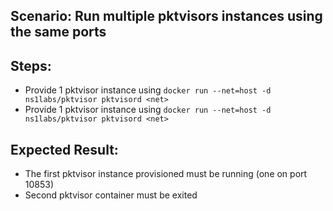 ## Scenario: Run multiple pktvisors instances using the same ports 

## Steps:
- Provide 1 pktvisor instance using `docker run --net=host -d ns1labs/pktvisor pktvisord <net>`
- Provide 1 pktvisor instance using `docker run --net=host -d ns1labs/pktvisor pktvisord <net>`


## Expected Result:
- The first pktvisor instance provisioned must be running (one on port 10853)
- Second pktvisor container must be exited
 
